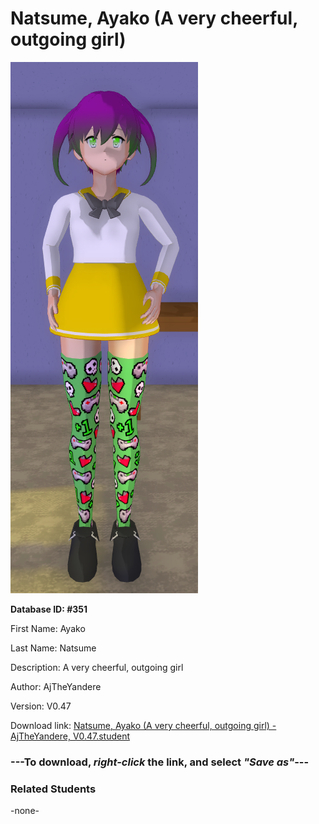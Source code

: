 # Natsume, Ayako (A very cheerful, outgoing girl)

<img src="Files/Natsume, Ayako (A very cheerful, outgoing girl).png" title="Natsume, Ayako (A very cheerful, outgoing girl) - AjTheYandere, V0.47">

**Database ID: #351**

First Name: Ayako

Last Name: Natsume

Description: A very cheerful, outgoing girl

Author: AjTheYandere

Version: V0.47

Download link: <a href="https://raw.githubusercontent.com/Arbiter1223/Daigaku-Gurashi-Custom-Students/master/Students/Files/Natsume%2C%20Ayako%20(A%20very%20cheerful%2C%20outgoing%20girl)%20-%20AjTheYandere%2C%20V0.47.student">Natsume, Ayako (A very cheerful, outgoing girl) - AjTheYandere, V0.47.student</a>

### ---**To download, _right-click_ the link, and select _"Save as"_**---

### Related Students

-none-
